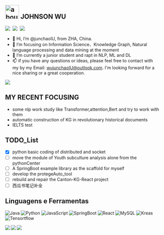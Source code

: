 ## <img width="45" alt="about" src="https://raw.github.com/elizarov/elizarov/master/about.png"> JOHNSON WU 
<a href="http://www.wujunchao.top/" target="_blank"><img src="https://img.shields.io/badge/%E4%B8%AA%E4%BA%BA%E7%AB%99%E7%82%B9-%E6%98%A5%E5%A4%A9%E5%92%8C%E7%88%B1%E6%83%85%E3%81%AE%E6%A8%B1%E8%8A%B1🌸-pink"></a>&nbsp;&nbsp;<a href="https://www.cnblogs.com/wujunchao/" target="_blank"><img src="https://img.shields.io/badge/%E5%8D%9A%E5%AE%A2%E5%9B%AD-%E6%A2%A6%E6%B7%91%E7%9A%84%E6%A8%B1%E8%8A%B1%E5%BA%84-blue"></a>&nbsp;&nbsp;<a href="https://www.yuque.com/wujunchao" target="_blank"><img src="https://img.shields.io/badge/%E8%AF%AD%E9%9B%80-CC%E7%9A%84%E7%9F%A5%E8%AF%86%E5%BA%93-green"></a>

- 👋 Hi, I’m @junchaoIU, from ZHA, China.
- 👀 I’m focusing on Information Science、Knowledge Graph, Natural language processing and data mining at the moment
- 🌱 I’m currently a junior student and rapt in NLP, ML and DL
- 📫 if you have any questions or ideas, please feel free to contact with my by my Email: wujunchaoIU@outlook.com. I'm looking forward for a nice sharing or a great cooperation.
<img src="https://github-profile-summary-cards.vercel.app/api/cards/profile-details?username=junchaoIU" />

## **MY RECENT FOCUSING**
- some nlp work study like Transformer,attention,Bert and try to work with them
- automatic construction of KG in revolutionary historical documents
- IELTS test

## **TODO_List**
- [X] python basic coding of distributed and socket
- [ ] move the module of Youth subculture analysis alone from the pythonCenter
- [ ] A SpringBoot example library as the scaffold for myself
- [ ] develop the protegeAuto_tool
- [ ] rebuild and repair the Canton-KG-React project
- [ ] 西瓜书笔记补全

## **Linguagens e Ferramentas**
![Java](https://img.shields.io/badge/-Java-192133?style=flat-square&logo=java&logoColor=white)
![Python](https://img.shields.io/badge/-Python-192133?style=flat-square&logo=python&logoColor=white)
![JavaScript](https://img.shields.io/badge/-JavaScript-192133?style=flat-square&logo=javaScript&logoColor=white)
![SpringBoot](https://img.shields.io/badge/-SpringBoot-192133?style=flat-square&logo=spring&logoColor=white)
![React](https://img.shields.io/badge/-React-192133?style=flat-square&logo=react&logoColor=white)
![MySQL](https://img.shields.io/badge/-MySQL-192133?style=flat-square&logo=mysql&logoColor=white)
![Kreas](https://img.shields.io/badge/-Kreas-192133?style=flat-square&logo=figma&logoColor=white)
![Tensortflow](https://img.shields.io/badge/-Tensortflow-192133?style=flat-square&logo=figma&logoColor=white)

<img align="left" src="https://github-readme-stats.vercel.app/api?username=junchaoIU&show_icons=true" />
<a href="https://github.com/junchaoIU/ChineseNLP_ResourceNote">
  <img align="left" src="https://github-readme-stats.vercel.app/api/pin/?username=junchaoIU&repo=ChineseNLP_ResourceNote" />
</a>
<a href="https://github.com/junchaoIU/NLP_Learning_Notes">
  <img align="left" src="https://github-readme-stats.vercel.app/api/pin/?username=junchaoIU&repo=NLP_Learning_Notes" />
</a>
